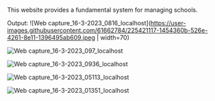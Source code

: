 This website provides a fundamental system for managing schools.

Output:
![Web capture_16-3-2023_0816_localhost](https://user-images.githubusercontent.com/61662784/225421117-1454360b-526e-4261-8e11-1396495ab609.jpeg | width=70)

![Web capture_16-3-2023_097_localhost](https://user-images.githubusercontent.com/61662784/225421130-f525cd6b-6cbd-4aec-9700-52e3cde933f7.jpeg)

![Web capture_16-3-2023_0936_localhost](https://user-images.githubusercontent.com/61662784/225421145-e3507a69-04c1-4cda-8e00-0e09de057e80.jpeg)

![Web capture_16-3-2023_05113_localhost](https://user-images.githubusercontent.com/61662784/225421183-867e3361-87ed-4f35-858a-248e3c76f56d.jpeg)

![Web capture_16-3-2023_01351_localhost](https://user-images.githubusercontent.com/61662784/225421493-5f69cf11-32b1-4e55-a828-03703f84367b.jpeg)
